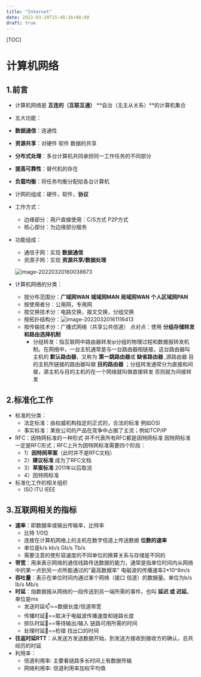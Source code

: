 ```yaml
---
title: "Internet"
date: 2022-03-20T15:48:16+08:00
draft: true
---
```


[TOC]

# 计算机网络

## 1.前言

- 计算机网络是 **互连的（互联互通）** **自治（无主从关系）**的计算机集合

-  五大功能：

  - **数据通信**：连通性
  - **资源共享**：对硬件 软件 数据的共享
  - **分布式处理**：多台计算机共同承担同一工作任务的不同部分
  - **提高可靠性**：替代机的存在
  - **负载均衡**：将任务均衡分配给各台计算机

- 计网的组成：硬件，软件，**协议**

- 工作方式：

  - 边缘部分：用户直接使用：C/S方式 P2P方式
  - 核心部分：为边缘部分服务

- 功能组成：

  - 通信子网：实现 **数据通信**
  - 资源子网：实现 **资源共享/数据处理**

  ![image-20220320160038673](C:\Users\请输入姓名\AppData\Roaming\Typora\typora-user-images\image-20220320160038673.png)

- 计算机网络的分类：
  - 按分布范围分：**广域网WAN** **城域网MAN** **局域网WAN** **个人区域网PAN**
  - 按使用者分：公用网，专用网
  - 按交换技术分：电路交换，报文交换，分组交换
  - 按拓扑结构分：![image-20220320161116413](C:\Users\请输入姓名\AppData\Roaming\Typora\typora-user-images\image-20220320161116413.png)
  - 按传输技术分：广播式网络（共享公共信道） 点对点：使用 **分组存储转发和路由选择机制**
    - 分组转发：指互联网中路由器转发ip分组的物理过程和数据报转发机制。在网络中，一台主机通常是与一台路由器相链接，这台路由器叫主机的 **默认路由器**，又称为 **第一跳路由器**或 **缺省路由器** ,源路由器  目的主机所链接的路由器叫做 **目的路由器** ；分组转发通常分为直接和间接，源主机与目的主机的在一个网络就叫做直接转发 否则就为间接转发

## 2.标准化工作

- 标准的分类：
  - 法定标准：由权威机构指定的正式的，合法的标准  例如OSI
  - 事实标准：某些公司的产品在竞争中占据了主流；例如TCP/IP
- RFC：因特网标准的一种形式  并不代表所有RFC都是因特网标准 因特网标准一定是RFC形式；RFC上升为因特网标准需要四个阶段：
  - 1）**因特网草案**（此时并不是RFC文档）
  - 2）**建议标准**   成为了RFC文档
  - 3）**草案标准**  2011年以后取消
  - 4）因特网标准
- 标准化工作的相关组织
  - ISO ITU IEEE 

## 3.互联网相关的指标

- **速率**：即数据率或输出传输率，比特率
  - 比特 1/0位
  - 连接在计算机网络上的主机在数字信道上传送数据 **位数的速率**
  - 单位是k/s kb/s Gb/s Tb/s 
  - 需要注意的使形容速度的不同单位的换算关系与存储是不同的
- **带宽**：用来表示网络的通信线路传送数据的能力，通常是指单位时间内从网络中的某一点到另一点所能通过的"最高数据率"  电磁波的传播速率2*10^8m/s
- **吞吐量**：表示在单位时间内通过某个网络（接口 信道）的数据量。单位为b/s lb/s Mb/s
- **时延**：指数据报从网络的一段传送到另一端所需的事件。也叫 **延迟 或 迟延**。单位是ms
  - 发送时延📫==数据长度/信道带宽
  - 传播时延📰==取决于电磁波传播速度和链路长度
  - 排队时延🚉==等待输出/输入 链路可用所需的时间
  - 处理时延🥓==检错 找出口的时间
- **往返时延RTT**：从发送方发送数据开始，到发送方接收到接收方的确认，总共经历的时延
- 利用率：
  - 信道利用率: 主要看链路多长时间上有数据传输
  - 网络利用率: 信道利用率加权平均值
